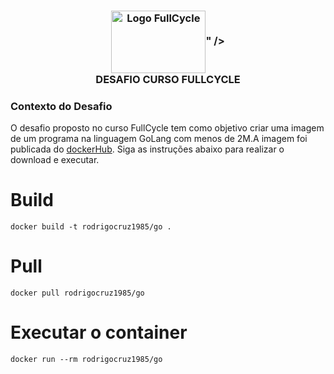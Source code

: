 
<h3 align="center">
  <img align="center" alt="Logo FullCycle"  height="100" src="<svg xmlns="http://www.w3.org/2000/svg" width="151.272" height="35.342" viewBox="0 0 151.272 35.342"><defs><style>.a{fill:#fff;}.b{fill:#ffcd00;}</style></defs><g transform="translate(-670 -19)"><g transform="translate(670 19)"><path class="a" d="M41.7,12.169q7.4,0,14.794,0c.2,0,.248.047.246.245q-.017,1.378,0,2.756c0,.191-.038.25-.243.25-3.427-.007-6.853,0-10.28-.009-.187,0-.237.044-.237.234q.01,3.87,0,7.739c0,.178.046.228.226.228q4.984-.008,9.967,0c.309,0,.261-.015.261.261,0,.906-.005,1.811.005,2.717,0,.188-.06.221-.23.22q-4.984-.007-9.967,0c-.259,0-.259,0-.259.266q0,5.716,0,11.433c0,.3.026.264-.257.264q-2.013,0-4.025-.006Z" transform="translate(-41.698 -10.644)"/><path class="b" d="M490.794,85.066a.819.819,0,0,1,.106-.649q1.85-3.847,3.693-7.7a.288.288,0,0,0,0-.286q-3-6.14-5.987-12.283-.884-1.814-1.765-3.628l-.067-.14a.344.344,0,0,1,.2-.023c1.362,0,2.723,0,4.085,0a.269.269,0,0,1,.29.184q2.688,5.758,5.386,11.511c.03.063.061.126.1.213.335-.756.66-1.485.983-2.216q2.111-4.767,4.22-9.535c.042-.095.074-.157.2-.157,1.257.007,2.515,0,3.772,0,.032,0,.064,0,.129.01l-11.4,24.7Z" transform="translate(-402.633 -49.724)"/><path class="a" d="M314.858,4.122c0,.091,0,.182,0,.274q0,13.788,0,27.576c0,.3.042.266-.273.266-1.192,0-2.384,0-3.576.005-.187,0-.238-.043-.238-.234q.009-6.684,0-13.368,0-7.123,0-14.247c0-.09-.011-.181-.017-.271Z" transform="translate(-259.89 -4.122)"/><path class="b" d="M708.2,4.122a.863.863,0,0,0-.017.291q0,13.739,0,27.478a1.828,1.828,0,0,0,0,.2c.013.121-.038.156-.156.154-.378-.007-.755,0-1.133,0q-1.271,0-2.541,0c-.293,0-.253.03-.253-.266q0-12.889,0-25.778c0-.691,0-1.381,0-2.072Z" transform="translate(-578.876 -4.122)"/><path class="a" d="M263.7,4.122q0,13.928,0,27.855c0,.3.045.26-.256.26-1.205,0-2.411,0-3.616,0-.165,0-.2-.046-.2-.206q.006-13.879,0-27.758c0-.052,0-.1.006-.156Z" transform="translate(-218.424 -4.122)"/><path class="b" d="M759.775,67.862c-2.144,0-4.287,0-6.43,0-.181,0-.231.046-.216.225a5.177,5.177,0,0,0,3.372,4.66,7.108,7.108,0,0,0,3.348.488,9.877,9.877,0,0,0,5.146-1.9.432.432,0,0,1,.314-.063c.127.009.079.117.079.183,0,.814,0,1.629,0,2.443,0,.319-.008.639,0,.958a.252.252,0,0,1-.174.279,12.567,12.567,0,0,1-2.842.878,16.57,16.57,0,0,1-3.866.276,10.807,10.807,0,0,1-5.106-1.455,8.678,8.678,0,0,1-4.349-6.157,9,9,0,0,1,2.188-7.89A8.557,8.557,0,0,1,756.585,58a9.3,9.3,0,0,1,4.98.564,7.656,7.656,0,0,1,4.388,4.8,10.541,10.541,0,0,1,.48,4.351c-.013.172-.108.142-.208.142Zm-2.061-2.469q2.2,0,4.4,0c.141,0,.195-.027.182-.185a6.976,6.976,0,0,0-.093-.774,4.214,4.214,0,0,0-1.692-2.777,4.5,4.5,0,0,0-3.4-.722,4.623,4.623,0,0,0-3.972,4.224c-.018.192.032.238.224.237C754.809,65.389,756.262,65.393,757.714,65.393Z" transform="translate(-615.203 -47.728)"/><path class="a" d="M154.178,75.383a11.3,11.3,0,0,1-2.509,1.786,9.052,9.052,0,0,1-4.609,1.117,6.683,6.683,0,0,1-4.556-1.8,6.016,6.016,0,0,1-1.659-3,8.378,8.378,0,0,1-.22-1.973q0-5.463,0-10.926c0-.194.043-.248.244-.246q1.818.016,3.635,0c.177,0,.212.048.212.216q-.008,5.346,0,10.691a4.02,4.02,0,0,0,.782,2.525,3.432,3.432,0,0,0,2.321,1.306,6.865,6.865,0,0,0,5.549-1.7.685.685,0,0,0,.264-.6c-.009-4.065,0-8.131-.01-12.2,0-.187.031-.251.239-.249,1.218.012,2.437.008,3.655,0,.142,0,.186.029.186.18q-.007,8.561,0,17.122c0,.142-.029.188-.18.187q-1.573-.011-3.147,0c-.157,0-.195-.046-.193-.2C154.182,76.9,154.178,76.167,154.178,75.383Z" transform="translate(-121.919 -49.715)"/><path class="b" d="M344.723,30.175a5.2,5.2,0,0,1-.243-1.046,13.475,13.475,0,0,1-.155-2.023,13.115,13.115,0,0,1,2.477-7.714,13.715,13.715,0,0,1,8.891-5.625,14.51,14.51,0,0,1,8.481.839,12.624,12.624,0,0,1,1.646.848.223.223,0,0,0,.33-.045c.341-.349.694-.688,1.043-1.03.036-.035.088-.091.122-.085.062.013.054.091.065.146q.76,3.565,1.52,7.131c.041.191.079.382.117.573.028.143-.026.186-.17.155q-1.533-.335-3.068-.663-2.353-.507-4.706-1.015c-.052-.011-.13,0-.145-.07s.052-.085.088-.12c.39-.384.776-.772,1.175-1.147.122-.115.108-.156-.034-.218a9.175,9.175,0,0,0-2.146-.628,10.227,10.227,0,0,0-3.53.112,14.932,14.932,0,0,0-4.516,1.488A13.57,13.57,0,0,0,345,28.8C344.879,29.253,344.814,29.718,344.723,30.175Z" transform="translate(-287.115 -11.716)"/><path class="b" d="M360.334,69c-.11.351-.236.669-.318,1a8.246,8.246,0,0,0,1.663,7.479,8.816,8.816,0,0,0,5.618,3.279,8.6,8.6,0,0,0,7.457-2.141,8.955,8.955,0,0,0,1.421-1.579c.088-.128.151-.141.266-.024q1.673,1.712,3.357,3.414c.084.085.084.135.007.222a14.4,14.4,0,0,1-7.928,4.781,14.764,14.764,0,0,1-14.314-4.9.846.846,0,0,1-.173-.323,11.866,11.866,0,0,1-.4-4.156,11.069,11.069,0,0,1,2.228-5.823,10.489,10.489,0,0,1,.948-1.116A.284.284,0,0,1,360.334,69Z" transform="translate(-297.353 -56.732)"/><path class="b" d="M611.688,73.3c0,.567-.005,1.134,0,1.7a.242.242,0,0,1-.172.26,11.009,11.009,0,0,1-3.058.824,15.673,15.673,0,0,1-2.648.153,10.5,10.5,0,0,1-6.412-2.376,8.433,8.433,0,0,1-2.912-4.248,8.6,8.6,0,0,1,.924-6.971,9.368,9.368,0,0,1,6.281-4.517,11.927,11.927,0,0,1,7.669.76c.4.181.79.4,1.174.615.1.059.138.1.064.216q-.881,1.428-1.747,2.866c-.073.121-.122.108-.219.034a7.758,7.758,0,0,0-2.638-1.4,5.953,5.953,0,0,0-5.086.713,5.653,5.653,0,0,0-2.395,3.769,6.541,6.541,0,0,0,.289,3.873,5.44,5.44,0,0,0,4.274,3.414,7.89,7.89,0,0,0,6.161-1.484c.032-.023.06-.052.093-.071.2-.112.353-.03.353.187Q611.688,72.455,611.688,73.3Z" transform="translate(-491.317 -47.66)"/></g></g></svg>" />
  <br>
  DESAFIO CURSO FULLCYCLE
</h3>

### Contexto do Desafio

O desafio proposto no curso FullCycle tem como objetivo criar uma imagem de um programa na linguagem GoLang com menos de 2M.A imagem foi publicada do <a href="https://hub.docker.com/r/rodrigocruz1985/go" target="_blank">dockerHub</a>. Siga as instruções abaixo para realizar o download e executar.


# Build 
```
docker build -t rodrigocruz1985/go .
```

# Pull 
```
docker pull rodrigocruz1985/go
```

# Executar o container
```
docker run --rm rodrigocruz1985/go
```
